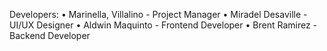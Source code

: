 Developers:
• Marinella, Villalino - Project Manager
• Miradel Desaville - UI/UX Designer
• Aldwin Maquinto  - Frontend Developer
• Brent Ramirez - Backend Developer
